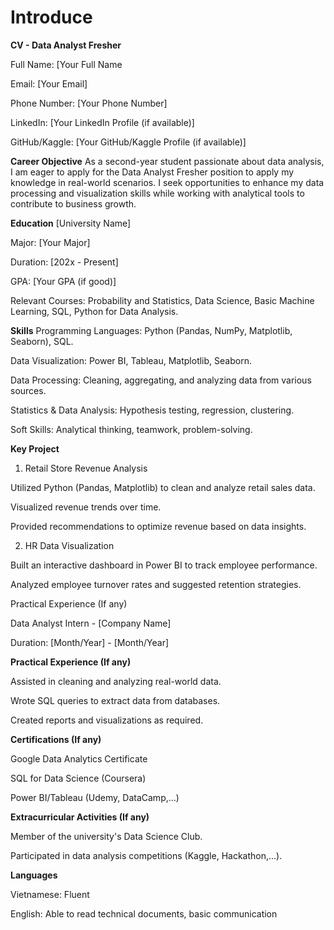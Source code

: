 # Introduce
**CV - Data Analyst Fresher**

Full Name: [Your Full Name

Email: [Your Email]

Phone Number: [Your Phone Number]

LinkedIn: [Your LinkedIn Profile (if available)]

GitHub/Kaggle: [Your GitHub/Kaggle Profile (if available)]


**Career Objective**
As a second-year student passionate about data analysis, I am eager to apply for the Data Analyst Fresher position to apply my knowledge in real-world scenarios. I seek opportunities to enhance my data processing and visualization skills while working with analytical tools to contribute to business growth.


**Education**
[University Name]

Major: [Your Major]

Duration: [202x - Present]

GPA: [Your GPA (if good)]

Relevant Courses: Probability and Statistics, Data Science, Basic Machine Learning, SQL, Python for Data Analysis.


**Skills**
Programming Languages: Python (Pandas, NumPy, Matplotlib, Seaborn), SQL.

Data Visualization: Power BI, Tableau, Matplotlib, Seaborn.

Data Processing: Cleaning, aggregating, and analyzing data from various sources.

Statistics & Data Analysis: Hypothesis testing, regression, clustering.

Soft Skills: Analytical thinking, teamwork, problem-solving.


**Key Project**
1. Retail Store Revenue Analysis

Utilized Python (Pandas, Matplotlib) to clean and analyze retail sales data.

Visualized revenue trends over time.

Provided recommendations to optimize revenue based on data insights.


2. HR Data Visualization

Built an interactive dashboard in Power BI to track employee performance.

Analyzed employee turnover rates and suggested retention strategies.

Practical Experience (If any)

Data Analyst Intern - [Company Name]

Duration: [Month/Year] - [Month/Year]


**Practical Experience (If any)**

Assisted in cleaning and analyzing real-world data.

Wrote SQL queries to extract data from databases.

Created reports and visualizations as required.


**Certifications (If any)**

Google Data Analytics Certificate

SQL for Data Science (Coursera)

Power BI/Tableau (Udemy, DataCamp,...)


**Extracurricular Activities (If any)**

Member of the university's Data Science Club.

Participated in data analysis competitions (Kaggle, Hackathon,...).


**Languages**

Vietnamese: Fluent

English: Able to read technical documents, basic communication
